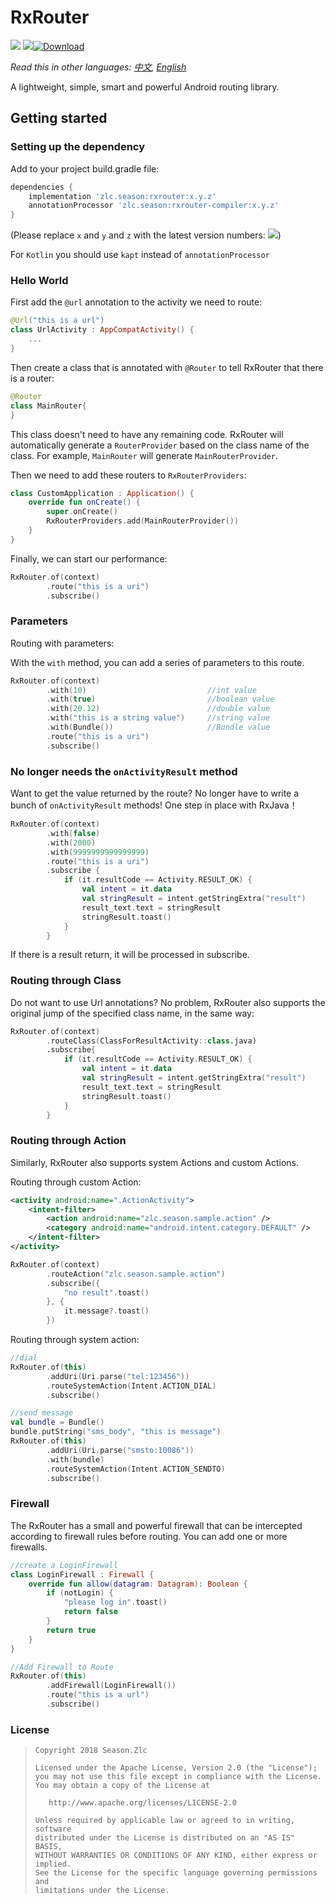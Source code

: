 # RxRouter

![](https://img.shields.io/badge/language-kotlin-brightgreen.svg) ![](https://img.shields.io/badge/RxJava-2.0-blue.svg)[![Download](https://api.bintray.com/packages/ssseasonnn/android/RxRouter/images/download.svg)](https://bintray.com/ssseasonnn/android/RxRouter/_latestVersion)


*Read this in other languages: [中文](README.ch.md), [English](README.md)* 

A lightweight, simple, smart and powerful Android routing library.


## Getting started

### Setting up the dependency

Add to your project build.gradle file:

```groovy
dependencies {
	implementation 'zlc.season:rxrouter:x.y.z'
	annotationProcessor 'zlc.season:rxrouter-compiler:x.y.z'
}
```

(Please replace `x` and `y` and `z` with the latest version numbers: [![](https://api.bintray.com/packages/ssseasonnn/android/RxRouter/images/download.svg)](https://bintray.com/ssseasonnn/android/RxRouter/_latestVersion))

For `Kotlin` you should use `kapt` instead of `annotationProcessor`



### Hello World

First add the `@url` annotation to the activity we need to route:

```kotlin
@Url("this is a url")
class UrlActivity : AppCompatActivity() {
    ...
}
```

Then create a class that is annotated with `@Router` to tell RxRouter that there is a router:

```Kotlin
@Router
class MainRouter{
}
```

This class doesn't need to have any remaining code. RxRouter will automatically generate a `RouterProvider`
based on the class name of the class. For example, `MainRouter` will generate `MainRouterProvider`.

Then we need to add these routers to `RxRouterProviders`:

```kotlin
class CustomApplication : Application() {
    override fun onCreate() {
        super.onCreate()
        RxRouterProviders.add(MainRouterProvider())
    }
}
```

Finally, we can start our performance:

```kotlin
RxRouter.of(context)
        .route("this is a uri")
        .subscribe()
```

### Parameters

Routing with parameters:

With the `with` method, you can add a series of parameters to this route.

```kotlin
RxRouter.of(context)
        .with(10)                         	//int value
        .with(true)							//boolean value
        .with(20.12)						//double value
        .with("this is a string value")		//string value
        .with(Bundle())						//Bundle value
        .route("this is a uri")
        .subscribe()
```



### No longer needs the `onActivityResult` method

Want to get the value returned by the route?  No longer have to write a bunch of `onActivityResult` methods! One step in place with RxJava！

```kotlin
RxRouter.of(context)
		.with(false)
        .with(2000)
        .with(9999999999999999)
        .route("this is a uri")
        .subscribe {
            if (it.resultCode == Activity.RESULT_OK) {
                val intent = it.data
                val stringResult = intent.getStringExtra("result")
                result_text.text = stringResult
                stringResult.toast()
            }
        }
```

If there is a result return, it will be processed in subscribe.


### Routing through Class

Do not want to use Url annotations? No problem, RxRouter also supports the original jump of the specified class name, in the same way:

```kotlin
RxRouter.of(context)
        .routeClass(ClassForResultActivity::class.java)
        .subscribe{
            if (it.resultCode == Activity.RESULT_OK) {
                val intent = it.data
                val stringResult = intent.getStringExtra("result")
                result_text.text = stringResult
                stringResult.toast()
            }
        }
```



### Routing through Action

Similarly, RxRouter also supports system Actions and custom Actions.

Routing through custom Action:

```Xml
<activity android:name=".ActionActivity">
    <intent-filter>
        <action android:name="zlc.season.sample.action" />
        <category android:name="android.intent.category.DEFAULT" />
    </intent-filter>
</activity>
```

```kotlin
RxRouter.of(context)
        .routeAction("zlc.season.sample.action")
        .subscribe({
            "no result".toast()
        }, {
            it.message?.toast()
        })
```

Routing through system action:

```kotlin
//dial
RxRouter.of(this)
        .addUri(Uri.parse("tel:123456"))
        .routeSystemAction(Intent.ACTION_DIAL)
        .subscribe()

//send message
val bundle = Bundle()
bundle.putString("sms_body", "this is message")
RxRouter.of(this)
        .addUri(Uri.parse("smsto:10086"))
        .with(bundle)
        .routeSystemAction(Intent.ACTION_SENDTO)
        .subscribe()
```



### Firewall

The RxRouter has a small and powerful firewall that can be intercepted according to firewall rules before routing. You can add one or more firewalls.

```kotlin
//create a LoginFirewall
class LoginFirewall : Firewall {
    override fun allow(datagram: Datagram): Boolean {
        if (notLogin) {
            "please log in".toast()
            return false
        }
        return true
    }
}

//Add Firewall to Route
RxRouter.of(this)
        .addFirewall(LoginFirewall())
        .route("this is a url")
        .subscribe()
```



### License

> ```
> Copyright 2018 Season.Zlc
>
> Licensed under the Apache License, Version 2.0 (the "License");
> you may not use this file except in compliance with the License.
> You may obtain a copy of the License at
>
>    http://www.apache.org/licenses/LICENSE-2.0
>
> Unless required by applicable law or agreed to in writing, software
> distributed under the License is distributed on an "AS IS" BASIS,
> WITHOUT WARRANTIES OR CONDITIONS OF ANY KIND, either express or implied.
> See the License for the specific language governing permissions and
> limitations under the License.
> ```